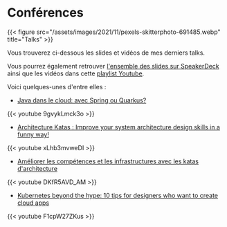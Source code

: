 # Conférences


{{< figure src="/assets/images/2021/11/pexels-skitterphoto-691485.webp" title="Talks" >}}

Vous trouverez ci-dessous les slides et vidéos de mes derniers talks.

Vous pourrez également retrouver [l'ensemble des slides sur SpeakerDeck](https://speakerdeck.com/alexandretouret) ainsi que les vidéos dans cette [playlist Youtube](https://www.youtube.com/watch?v=DKfR5AVD_AM&list=PL_s9loQqLrqrKakCB6LbOoxn2PrwCntQt).

Voici quelques-unes d'entre elles :

* [Java dans le cloud: avec Spring ou Quarkus?](https://speakerdeck.com/alexandretouret/tnt2-java-dans-le-cloud-avec-spring-ou-quarkus)

{{< youtube 9gvykLmck3o >}}

* [Architecture Katas : Improve your system architecture design skills in a funny way!](https://speakerdeck.com/alexandretouret/devoxx-uk-2021-architecture-katas-improve-your-system-architecture-design-skills-in-a-funny-way)

{{< youtube xLhb3mvweDI >}}

* [Améliorer les compétences et les infrastructures avec les katas d'architecture](https://www.youtube.com/watch?v=DKfR5AVD_AM)

{{< youtube DKfR5AVD_AM >}}

* [Kubernetes beyond the hype: 10 tips for designers who want to create cloud apps](https://speakerdeck.com/alexandretouret/devoxx-uk-2021-architecture-katas-improve-your-system-architecture-design-skills-in-a-funny-way)

{{< youtube F1cpW27ZKus >}}

